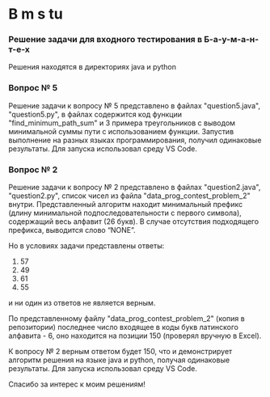 # B m s  tu
### Решение задачи для входного тестирования в Б-а-у-м-а-н-т-е-х

Решения находятся в директориях java и python 
### Вопрос № 5
Решение задачи к вопросу № 5 представлено в файлах "question5.java", "question5.py", в файлах содержится код функции "find_minimum_path_sum" и 3 примера треугольников с выводом минимальной суммы пути с использованием функции.
Запустив выполнение на разных языках программирования, получил одинаковые результаты.
Для запуска использовал среду VS Code.

### Вопрос № 2
Решение задачи к вопросу № 2 представлено в файлах "question2.java", "question2.py", список чисел из файла "data_prog_contest_problem_2" внутри.
Представленный алгоритм находит минимальный префикс (длину минимальной подпоследовательности с первого символа), содержащий весь алфавит (26 букв). В случае отсутствия подходящего префикса, выводится слово “NONE”.

Но в условиях задачи представлены ответы: 
1. 57
2. 49
3. 61
4. 55

и ни один из ответов не является верным.

По представленному файлу "data_prog_contest_problem_2" (копия в репозитории) последнее число входящее в коды букв латинского алфавита -  6, оно находится на позиции 150 (проверял вручную в Excel).

К вопросу № 2 верным ответом будет 150, что и демонстрирует алгоритм решения на языке java и python, получая одинаковые результаты.
Для запуска использовал среду VS Code.

Спасибо за интерес к моим решениям!
